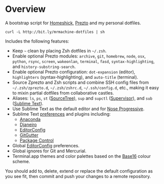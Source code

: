 Overview
========

A bootstrap script for [Homeshick][homeshick], [Prezto][prezto] and my personal
dotfiles.

	curl -L http://bit.ly/mrmachine-dotfiles | sh

Includes the following features:

  * Keep `~` clean by placing Zsh dotfiles in `~/.zsh`.
  * Enable optional Prezto modules: `archive`, `git`, `homebrew`, `node`,
    `osx`, `python`, `rsync`, `screen`, `wakeonlan`, `terminal`, `fasd`,
    `syntax-highlighting`, and `history-substring-search`.
  * Enable optional Prezto configuration: `dot-expansion` (editor),
    `highlighters` (syntax-highlighting), and `auto-title` (terminal).
  * Source Zprezto and Zsh scripts and combine SSH config files from
    `~/.zsh/zprezto.d`, `~/.zsh/zshrc.d`, `~/.ssh/config.d`, etc., making it
    easy to mixin partial dotfiles from collaborative castles.
  * Aliases: `ls`, `ps`, `st` ([SourceTree][sourcetree]), `sup` and `supctl`
    ([Supervisor][supervisor]), and `sub` ([Sublime Text][sublime-text]).
  * Use Sublime Text as the default editor and for
    [Nose Progressive][nose-progressive].
  * Sublime Text [preferences][st-preferences] and plugins including:
      * [Anaconda][st-anaconda]
      * [Djaneiro][st-djaneiro]
      * [EditorConfig][st-editorconfig]
      * [GitGutter][st-gitgutter]
      * [Package Control][st-package-control]
  * Global [EditorConfig][editorconfig] preferences.
  * Global ignores for Git and Mercurial.
  * Terminal.app themes and color palettes based on the [Base16][base16]
    colour scheme.

You should add to, delete, extend or replace the default configuration as you
see fit, then commit and push your changes to a remote repository.

[base16]: https://github.com/chriskempson/base16
[editorconfig]: http://editorconfig.org
[homeshick]: https://github.com/andsens/homeshick/
[nose-progressive]: https://github.com/erikrose/nose-progressive
[prezto]: https://github.com/sorin-ionescu/prezto/
[sourcetree]: http://www.sourcetreeapp.com/
[st-anaconda]: https://github.com/DamnWidget/anaconda
[st-djaneiro]: https://github.com/squ1b3r/Djaneiro
[st-editorconfig]: https://github.com/sindresorhus/editorconfig-sublime
[st-gitgutter]: https://github.com/jisaacks/GitGutter
[st-package-control]: https://github.com/wbond/sublime_package_control
[st-preferences]: https://github.com/mrmachine/dotfiles/tree/master/home/Library/Application%20Support/Sublime%20Text%203/Packages/User
[sublime-text]: http://www.sublimetext.com/
[supervisor]: http://supervisord.org/
